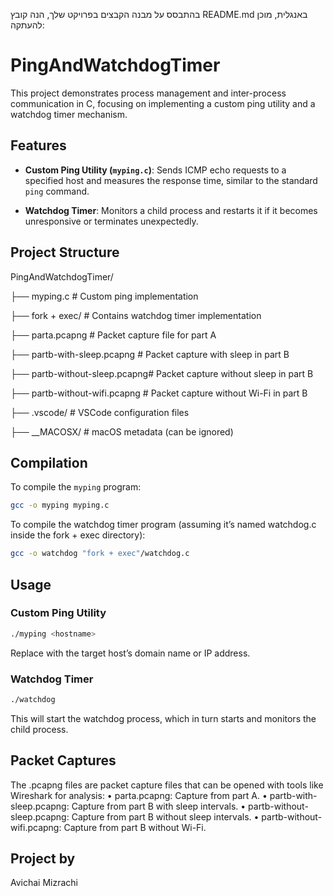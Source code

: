 בהתבסס על מבנה הקבצים בפרויקט שלך, הנה קובץ README.md באנגלית, מוכן להעתקה:

# PingAndWatchdogTimer

This project demonstrates process management and inter-process communication in C, focusing on implementing a custom ping utility and a watchdog timer mechanism.

## Features

- **Custom Ping Utility (`myping.c`)**: Sends ICMP echo requests to a specified host and measures the response time, similar to the standard `ping` command.

- **Watchdog Timer**: Monitors a child process and restarts it if it becomes unresponsive or terminates unexpectedly.

## Project Structure

PingAndWatchdogTimer/

├── myping.c                  # Custom ping implementation

├── fork + exec/              # Contains watchdog timer implementation

├── parta.pcapng              # Packet capture file for part A

├── partb-with-sleep.pcapng   # Packet capture with sleep in part B

├── partb-without-sleep.pcapng# Packet capture without sleep in part B

├── partb-without-wifi.pcapng # Packet capture without Wi-Fi in part B

├── .vscode/                  # VSCode configuration files

├── __MACOSX/                 # macOS metadata (can be ignored)

## Compilation

To compile the `myping` program:

```bash
gcc -o myping myping.c
```

To compile the watchdog timer program (assuming it’s named watchdog.c inside the fork + exec directory):

```bash
gcc -o watchdog "fork + exec"/watchdog.c
```

## Usage

### Custom Ping Utility

```bash
./myping <hostname>
```

Replace <hostname> with the target host’s domain name or IP address.

### Watchdog Timer

```bash
./watchdog
```

This will start the watchdog process, which in turn starts and monitors the child process.

## Packet Captures

The .pcapng files are packet capture files that can be opened with tools like Wireshark for analysis:
	•	parta.pcapng: Capture from part A.
	•	partb-with-sleep.pcapng: Capture from part B with sleep intervals.
	•	partb-without-sleep.pcapng: Capture from part B without sleep intervals.
	•	partb-without-wifi.pcapng: Capture from part B without Wi-Fi.

## Project by

Avichai Mizrachi
